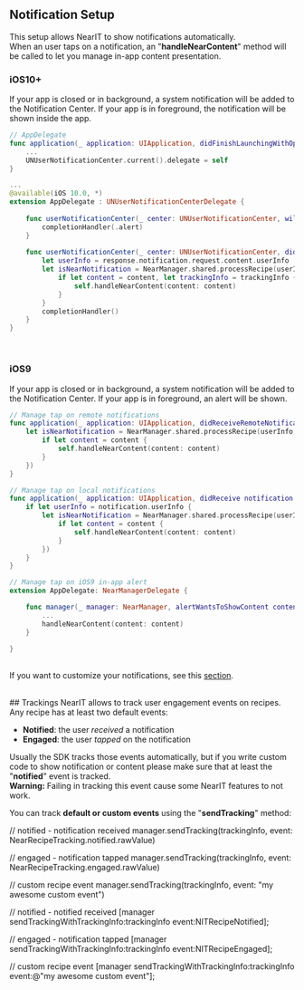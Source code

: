## Notification Setup

This setup allows NearIT to show notifications automatically.<br>
When an user taps on a notification, an "**handleNearContent**" method will be called to let you manage in-app content presentation.

### iOS10+
If your app is closed or in background, a system notification will be added to the Notification Center.
If your app is in foreground, the notification will be shown inside the app.

```swift
// AppDelegate
func application(_ application: UIApplication, didFinishLaunchingWithOptions launchOptions: [UIApplicationLaunchOptionsKey: Any]?) -> Bool {
    ...
    UNUserNotificationCenter.current().delegate = self
}

...
@available(iOS 10.0, *)
extension AppDelegate : UNUserNotificationCenterDelegate {
    
    func userNotificationCenter(_ center: UNUserNotificationCenter, willPresent notification: UNNotification, withCompletionHandler completionHandler: @escaping (UNNotificationPresentationOptions) -> Void) {
        completionHandler(.alert)
    }
    
    func userNotificationCenter(_ center: UNUserNotificationCenter, didReceive response: UNNotificationResponse, withCompletionHandler completionHandler: @escaping () -> Void) {
        let userInfo = response.notification.request.content.userInfo
        let isNearNotification = NearManager.shared.processRecipe(userInfo) { (content, trackingInfo, error) in
            if let content = content, let trackingInfo = trackingInfo {
                self.handleNearContent(content: content)
            }
        }
        completionHandler()
    }
}
```

<br>

### iOS9
If your app is closed or in background, a system notification will be added to the Notification Center.
If your app is in foreground, an alert will be shown.

```swift
// Manage tap on remote notifications
func application(_ application: UIApplication, didReceiveRemoteNotification userInfo: [AnyHashable : Any]) {
    let isNearNotification = NearManager.shared.processRecipe(userInfo, completion: { (content, trackingInfo, error) in
        if let content = content {
            self.handleNearContent(content: content)
        }
    })
}

// Manage tap on local notifications
func application(_ application: UIApplication, didReceive notification: UILocalNotification) {
    if let userInfo = notification.userInfo {
        let isNearNotification = NearManager.shared.processRecipe(userInfo, completion: { (content, trackingInfo, error) in
            if let content = content {
                self.handleNearContent(content: content)
            }
        })
    }
}

// Manage tap on iOS9 in-app alert
extension AppDelegate: NearManagerDelegate {

    func manager(_ manager: NearManager, alertWantsToShowContent content: Any) {
        ...
        handleNearContent(content: content)
    }

}
```

<br>If you want to customize your notifications, see this [section](customize-notifications.md).

<br>
## Trackings
NearIT allows to track user engagement events on recipes. Any recipe has at least two default events:

  - **Notified**: the user *received* a notification
  - **Engaged**: the user *tapped* on the notification
  
Usually the SDK tracks those events automatically, but if you write custom code to show notification or content please make sure that at least the "**notified**" event is tracked.
<br>**Warning:** Failing in tracking this event cause some NearIT features to not work.


You can track **default or custom events** using the "**sendTracking**" method:
 
<div class="code-swift">
// notified - notification received
manager.sendTracking(trackingInfo, event: NearRecipeTracking.notified.rawValue)

// engaged - notification tapped
manager.sendTracking(trackingInfo, event: NearRecipeTracking.engaged.rawValue)

// custom recipe event
manager.sendTracking(trackingInfo, event: "my awesome custom event")
</div>
<div class="code-objc">
// notified - notified received
[manager sendTrackingWithTrackingInfo:trackingInfo event:NITRecipeNotified];

// engaged - notification tapped
[manager sendTrackingWithTrackingInfo:trackingInfo event:NITRecipeEngaged];

// custom recipe event
[manager sendTrackingWithTrackingInfo:trackingInfo event:@"my awesome custom event"];
</div>
